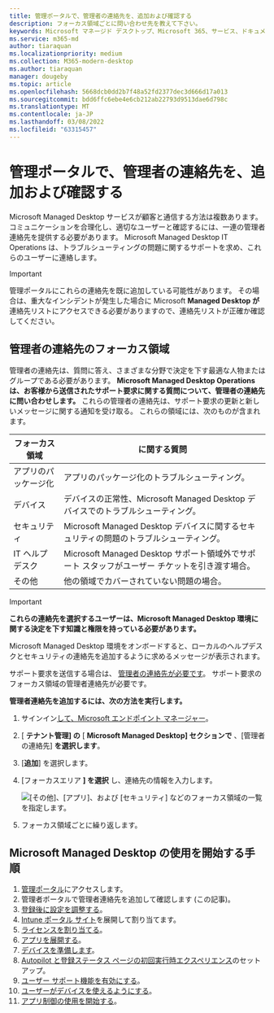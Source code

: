 ```yaml
---
title: 管理ポータルで、管理者の連絡先を、追加および確認する
description: フォーカス領域ごとに問い合わせ先を教えて下さい。
keywords: Microsoft マネージド デスクトップ、Microsoft 365、サービス、ドキュメント
ms.service: m365-md
author: tiaraquan
ms.localizationpriority: medium
ms.collection: M365-modern-desktop
ms.author: tiaraquan
manager: dougeby
ms.topic: article
ms.openlocfilehash: 5668dcb0dd2b7f48a52fd2377dec3d666d17a013
ms.sourcegitcommit: bdd6ffc6ebe4e6cb212ab22793d9513dae6d798c
ms.translationtype: MT
ms.contentlocale: ja-JP
ms.lasthandoff: 03/08/2022
ms.locfileid: "63315457"
---
```

# <a name="add-and-verify-admin-contacts-in-the-admin-portal"></a>管理ポータルで、管理者の連絡先を、追加および確認する

Microsoft Managed Desktop サービスが顧客と通信する方法は複数あります。 コミュニケーションを合理化し、適切なユーザーと確認するには、一連の管理者連絡先を提供する必要があります。 Microsoft Managed Desktop IT Operations は、トラブルシューティングの問題に関するサポートを求め、これらのユーザーに連絡します。

> [!IMPORTANT]
> 管理ポータルにこれらの連絡先を既に追加している可能性があります。 その場合は、重大なインシデントが発生した場合に Microsoft **Managed Desktop が** 連絡先リストにアクセスできる必要がありますので、連絡先リストが正確か確認してください。

## <a name="admin-contact-areas-of-focus"></a>管理者の連絡先のフォーカス領域

管理者の連絡先は、質問に答え、さまざまな分野で決定を下す最適な人物またはグループである必要があります。 **Microsoft Managed Desktop Operations は、お客様から送信されたサポート要求に関する質問について、管理者の連絡先に問い合わせします。** これらの管理者の連絡先は、サポート要求の更新と新しいメッセージに関する通知を受け取る。 これらの領域には、次のものが含まれます。

| フォーカス領域 | に関する質問 |
| ----- | ----- |
| アプリのパッケージ化 | アプリのパッケージ化のトラブルシューティング。 |
| デバイス | デバイスの正常性、Microsoft Managed Desktop デバイスでのトラブルシューティング。 |
| セキュリティ | Microsoft Managed Desktop デバイスに関するセキュリティの問題のトラブルシューティング。 |
| IT ヘルプ デスク | Microsoft Managed Desktop サポート領域外でサポート スタッフがユーザー チケットを引き渡す場合。 |
| その他 | 他の領域でカバーされていない問題の場合。 |

> [!IMPORTANT]
> **これらの連絡先を選択するユーザーは、Microsoft Managed Desktop 環境に関する決定を下す知識と権限を持っている必要があります。**

Microsoft Managed Desktop 環境をオンボードすると、ローカルのヘルプデスクとセキュリティの連絡先を追加するように求めるメッセージが表示されます。

サポート要求を送信する場合は、 [管理者の連絡先が必要です](../service-description/support.md)。 サポート要求のフォーカス領域の管理者連絡先が必要です。

**管理者連絡先を追加するには、次の方法を実行します。**

1. サインイン[して、Microsoft エンドポイント マネージャー](https://endpoint.microsoft.com)。
1. [ **テナント管理] の** [ **Microsoft Managed Desktop] セクションで** 、[管理者の連絡先] **を選択します**。
1. [**追加**] を選択します。
1. [フォーカスエリア **] を選択** し、連絡先の情報を入力します。

    ![[その他]、[アプリ]、および [セキュリティ] などのフォーカス領域の一覧を指定します。](../../media/areaoffocus.png)

1. フォーカス領域ごとに繰り返します。

## <a name="steps-to-get-started-with-microsoft-managed-desktop"></a>Microsoft Managed Desktop の使用を開始する手順

1. [管理ポータル](access-admin-portal.md)にアクセスします。
1. 管理者ポータルで管理者連絡先を追加して確認します (この記事)。
1. [登録後に設定を調整する](conditional-access.md)。
1. [Intune ポータル サイト](company-portal.md)を展開して割り当てます。
1. [ライセンスを割り当てる](assign-licenses.md)。
1. [アプリを展開する](deploy-apps.md)。
1. [デバイスを準備します](Prepare-devices.md)。
1. [Autopilot と登録ステータス ページの初回実行時エクスペリエンス](esp-first-run.md)のセットアップ。
1. [ユーザー サポート機能を有効にする](enable-support.md)。
1. [ユーザーがデバイスを使えるようにする](get-started-devices.md)。
1. [アプリ制御の使用を開始する](get-started-app-control.md)。
